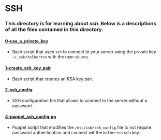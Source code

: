 # SSH
### This directory is for learning about _ssh_. Below is a descriptions of all the files contained in this directory.

#### [0-use_a_private_key](./0-use_a_private_key)
* Bash script that uses `ssh` to connect to your server using the private key `~/.ssh/holberton` with the user `ubuntu`.

#### [1-create_ssh_key_pair](./1-create_ssh_key_pair)
* Bash script that creates an RSA key pair.

#### [2-ssh_config](./2-ssh_config)
* SSH configuration file that allows to connect to the server without a password.

#### [4-puppet_ssh_config.pp](./4-puppet_ssh_config.pp)
* Puppet script that modifies the `/etc/ssh/ssh_config` file to not require password authentication and connect wit the `holberton` ssh key.
